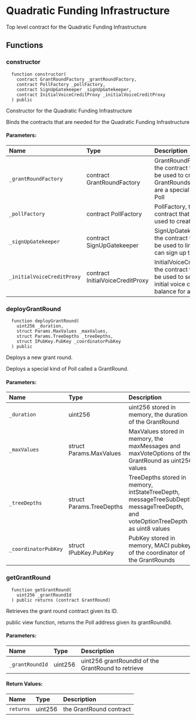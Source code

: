 # Quadratic Funding Infrastructure
Top level contract for the Quadratic Funding Infrastructure

## Functions
### constructor
```solidity
  function constructor(
    contract GrantRoundFactory _grantRoundFactory,
    contract PollFactory _pollFactory,
    contract SignUpGatekeeper _signUpGatekeeper,
    contract InitialVoiceCreditProxy _initialVoiceCreditProxy
  ) public
```
Constructor for the Quadratic Funding Infrastructure

Binds the contracts that are needed for the Quadratic Funding Infrastructure

#### Parameters:
| Name | Type | Description                                                          |
| :--- | :--- | :------------------------------------------------------------------- |
|`_grantRoundFactory` | contract GrantRoundFactory | GrantRoundFactory, the contract that will be used to create GrantRounds which are a special type of Poll
|`_pollFactory` | contract PollFactory | PollFactory, the contract that will be used to create Polls
|`_signUpGatekeeper` | contract SignUpGatekeeper | SignUpGatekeeper, the contract that will be used to limit who can sign up to MACI
|`_initialVoiceCreditProxy` | contract InitialVoiceCreditProxy | InitialVoiceCreditProxy, the contract that will be used to set the initial voice credit balance for a user

### deployGrantRound
```solidity
  function deployGrantRound(
    uint256 _duration,
    struct Params.MaxValues _maxValues,
    struct Params.TreeDepths _treeDepths,
    struct IPubKey.PubKey _coordinatorPubKey
  ) public
```
Deploys a new grant round.

Deploys a special kind of Poll called a GrantRound.

#### Parameters:
| Name | Type | Description                                                          |
| :--- | :--- | :------------------------------------------------------------------- |
|`_duration` | uint256 | uint256  stored in memory, the duration of the GrantRound
|`_maxValues` | struct Params.MaxValues | MaxValues stored in memory, the maxMessages and maxVoteOptions of the GrantRound as uint256 values
|`_treeDepths` | struct Params.TreeDepths | TreeDepths stored in memory, intStateTreeDepth, messageTreeSubDepth, messageTreeDepth, and voteOptionTreeDepth as uint8 values
|`_coordinatorPubKey` | struct IPubKey.PubKey | PubKey stored in memory, MACI pubkey of the coordinator of the GrantRounds

### getGrantRound
```solidity
  function getGrantRound(
    uint256 _grantRoundId
  ) public returns (contract GrantRound)
```
Retrieves the grant round contract given its ID.

public view function, returns the Poll address given its grantRoundId.

#### Parameters:
| Name | Type | Description                                                          |
| :--- | :--- | :------------------------------------------------------------------- |
|`_grantRoundId` | uint256 | uint256 grantRoundId of the GrantRound to retrieve

#### Return Values:
| Name                           | Type          | Description                                                                  |
| :----------------------------- | :------------ | :--------------------------------------------------------------------------- |
|`returns`| uint256 | the GrantRound contract
